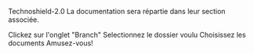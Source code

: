 Technoshield-2.0
La documentation sera répartie dans leur section associée.

Clickez sur l'onglet "Branch"
Selectionnez le dossier voulu
Choisissez les documents
Amusez-vous!
